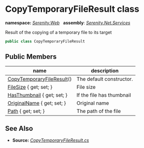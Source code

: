# CopyTemporaryFileResult class
**namespace:** *[Serenity.Web](../README.md#serenity.web-namespace)*   **assembly**: *[Serenity.Net.Services](../README.md)*

Result of the copying of a temporary file to its target

```csharp
public class CopyTemporaryFileResult
```

## Public Members

| name | description |
| --- | --- |
| [CopyTemporaryFileResult](CopyTemporaryFileResult/CopyTemporaryFileResult.md)() | The default constructor. |
| [FileSize](CopyTemporaryFileResult/FileSize.md) { get; set; } | File size |
| [HasThumbnail](CopyTemporaryFileResult/HasThumbnail.md) { get; set; } | If the file has thumbnail |
| [OriginalName](CopyTemporaryFileResult/OriginalName.md) { get; set; } | Original name |
| [Path](CopyTemporaryFileResult/Path.md) { get; set; } | The path of the file |

## See Also

* **Source:** *[CopyTemporaryFileResult.cs](https://github.com/serenity-is/Serenity/blob/master/src/Serenity.Net.Services/Upload/CopyTemporaryFileResult.cs)*